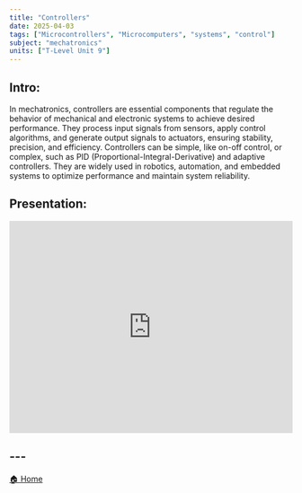 ```yaml
---
title: "Controllers"
date: 2025-04-03
tags: ["Microcontrollers", "Microcomputers", "systems", "control"]
subject: "mechatronics"
units: ["T-Level Unit 9"]
---
```


## Intro:

In mechatronics, controllers are essential components that regulate the behavior of mechanical and electronic systems to achieve desired performance. They process input signals from sensors, apply control algorithms, and generate output signals to actuators, ensuring stability, precision, and efficiency. Controllers can be simple, like on-off control, or complex, such as PID (Proportional-Integral-Derivative) and adaptive controllers. They are widely used in robotics, automation, and embedded systems to optimize performance and maintain system reliability.

## Presentation:

<div style="position: relative; width: 100%; height: 0; padding-top: 75%;">
    <iframe src="https://EngineeringShare.github.io/engineering-hub/presentations/Controllers.pdf" 
        style="position: absolute; top: 0; left: 0; width: 100%; height: 100%; border: none;">
    </iframe>
</div>

## ---

<a href="https://engineeringshare.github.io/engineering-hub">🏠 Home</a>
